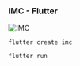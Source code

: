 ### IMC - Flutter

![IMC](https://imgur.com/xny2AR2)

```
flutter create imc
```

```
flutter run
```
